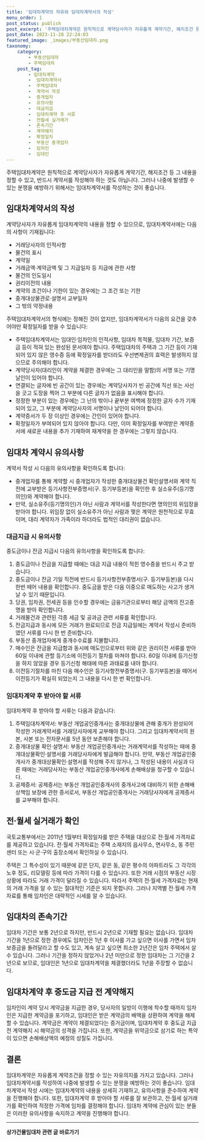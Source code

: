 ```yaml
---
title: '임대차계약의 자유와 임대차계약서의 작성'
menu_order: 1
post_status: publish
post_excerpt: '주택임대차계약은 원칙적으로 계약당사자가 자유롭게 계약기간, 해지조건 등 그 내용을 정할 수 있고, 반드시 계약서를 작성해야 하는 것도 아닙니다. 그러나 나중에 발생할 수 있는 분쟁을 예방하기 위해서는 임대차계약서를 작성하는 것이 좋습니다.'
post_date: 2023-11-28 22:24:03
featured_image: _images/부동산임대차.png
taxonomy:
    category:
        - 부동산임대차
        - 주택임대차
    post_tag:
        - 임대차계약
        -  임대차계약서
        -  주택임대차
        -  계약서 작성
        -  중개업자
        -  유의사항
        -  대금지급
        -  임대차계약 후 서류
        -  전월세 실거래가
        -  존속기간
        -  계약해지
        -  확정일자
        -  부동산 중개업자
        -  임차인
        -  임대인
---
```



주택임대차계약은 원칙적으로 계약당사자가 자유롭게 계약기간, 해지조건 등 그 내용을 정할 수 있고, 반드시 계약서를 작성해야 하는 것도 아닙니다. 그러나 나중에 발생할 수 있는 분쟁을 예방하기 위해서는 임대차계약서를 작성하는 것이 좋습니다.

## 임대차계약서의 작성

계약당사자가 자유롭게 임대차계약의 내용을 정할 수 있으므로, 임대차계약서에는 다음의 사항이 기재됩니다:

- 거래당사자의 인적사항
- 물건의 표시
- 계약일
- 거래금액·계약금액 및 그 지급일자 등 지급에 관한 사항
- 물건의 인도일시
- 권리이전의 내용
- 계약의 조건이나 기한이 있는 경우에는 그 조건 또는 기한
- 중개대상물관로·설명서 교부일자
- 그 밖의 약정내용

주택임대차계약서의 형식에는 정해진 것이 없지만, 임대차계약서가 다음의 요건을 갖추어야만 확정일자를 받을 수 있습니다:

- 주택임대차계약서는 임대인·임차인의 인적사항, 임대차 목적물, 임대차 기간, 보증금 등이 적혀 있는 완성된 문서여야 합니다. 주택임대차의 주택과 그 기간 등이 기재되어 있지 않은 영수증 등에 확정일자를 받더라도 우선변제권의 효력은 발생하지 않으므로 주의해야 합니다.
- 계약당사자(대리인이 계약을 체결한 경우에는 그 대리인을 말함)의 서명 또는 기명날인이 있어야 합니다.
- 연결되는 글자에 빈 공간이 있는 경우에는 계약당사자가 빈 공간에 직선 또는 사선을 긋고 도장을 찍어 그 부분에 다른 글자가 없음을 표시해야 합니다.
- 정정한 부분이 있는 경우에는 그 난의 밖이나 끝부분 여백에 정정한 글자 수가 기재되어 있고, 그 부분에 계약당사자의 서명이나 날인이 되어야 합니다.
- 계약증서가 두 장 이상인 경우에는 간인이 있어야 합니다.
- 확정일자가 부여되어 있지 않아야 합니다. 다만, 이미 확정일자를 부여받은 계약증서에 새로운 내용을 추가 기재하여 재계약을 한 경우에는 그렇지 않습니다.

## 임대차 계약시 유의사항

계약서 작성 시 다음의 유의사항을 확인하도록 합니다:

- 중개업자를 통해 계약할 시 중개업자가 작성한 중개대상물건 확인설명서와 계약 직전에 교부받은 등기사항전부증명서(구. 등기부등본)을 확인한 후 실소유주(등기명의인)와 계약해야 합니다.
- 만약, 실소유주(등기명의인)가 아닌 사람과 계약서를 작성한다면 명의인의 위임장을 받아야 합니다. 위임장 없이 실소유주가 아닌 사람과 맺은 계약은 원천적으로 무효이며, 대리 계약자가 가족이라 하더라도 법적인 대리권이 없습니다.

### 대금지급 시 유의사항

중도금이나 잔금 지급시 다음의 유의사항을 확인하도록 합니다:

1. 중도금이나 잔금을 지급할 때에는 대금 지급 내용이 적힌 영수증을 반드시 주고 받습니다.
2. 중도금이나 잔금 기일 직전에 반드시 등기사항전부증명서(구. 등기부등본)을 다시 한번 떼어 내용을 확인합니다. 중도금을 받은 다음 이중으로 매도하는 사고가 생겨날 수 있기 때문입니다.
3. 당권, 임차권, 전세권 등을 인수할 경우에는 금융기관으로부터 해당 금액의 잔고증명을 받아 확인합니다.
4. 거래물건과 관련된 각종 세금 및 공과금 관련 서류를 확인합니다.
5. 잔금지급과 동시에 모든 거래가 완료되므로 잔금 지급일에는 계약서 작성시 준비하였던 서류를 다시 한 번 준비합니다.
6. 부동산 중개업자에게 중개수수료를 지불합니다.
7. 매수인은 잔금을 지급함과 동시에 매도인으로부터 위와 같은 권리이전 서류를 받아 60일 이내에 관할 등기소에 이전등기 절차를 마쳐야 합니다. 60일 이내에 등기신청을 하지 않았을 경우 등기신청 해태에 따른 과태료를 내야 합니다.
8. 이전등기절차를 마친 다음 매수인은 등기사항전부증명서(구. 등기부등본)을 떼어서 이전등기가 확실히 되었는지 그 내용을 다시 한 번 확인합니다.

### 임대차계약 후 받아야 할 서류

임대차계약 후 받아야 할 서류는 다음과 같습니다:

1. 주택임대차계약서: 부동산 개업공인중개사는 중개대상물에 관해 중개가 완성되어 작성한 거래계약서를 거래당사자에게 교부해야 합니다. 그리고 임대차계약서의 원본, 사본 또는 전자문서를 5년 동안 보존해야 합니다.
2. 중개대상물 확인·설명서: 부동산 개업공인중개사는 거래계약서를 작성하는 때에 중개대상물확인·설명서를 거래당사자에게 발급해야 합니다. 만약, 부동산 개업공인중개사가 중개대상물확인·설명서를 작성해 주지 않거나, 그 작성된 내용이 사실과 다른 때에는 거래당사자는 부동산 개업공인중개사에게 손해배상을 청구할 수 있습니다.
3. 공제증서: 공제증서는 부동산 개업공인중개사의 중개사고에 대비하기 위한 손해배상책임 보장에 관한 증서로서, 부동산 개업공인중개사는 거래당사자에게 공제증서를 교부해야 합니다.

## 전·월세 실거래가 확인

국토교통부에서는 2011년 1월부터 확정일자를 받은 주택을 대상으로 전·월세 가격자료를 제공하고 있습니다. 전·월세 가격자료는 주택 소재지의 읍사무소, 면사무소, 동 주민센터 또는 시·군·구의 출장소에서 확인하실 수 있습니다.

주택은 그 특수성이 있기 때문에 같은 단지, 같은 동, 같은 평수의 아파트라도 그 각각의 노후 정도, 리모델링 등에 따라 가격이 다를 수 있습니다. 또한 거래 시점의 부동산 시장 상황에 따라도 거래 가격이 달라질 수 있습니다. 따라서 주택의 전·월세 가격자료는 현재의 거래 가격을 알 수 있는 절대적인 기준은 되지 못합니다. 그러나 지역별 전·월세 가격자료를 통해 임차인은 대략적인 시세를 알 수 있습니다.

## 임대차의 존속기간

임대차 기간은 보통 2년으로 하지만, 반드시 2년으로 기재할 필요는 없습니다. 임대차 기간을 1년으로 정한 경우에도 임차인은 1년 후 이사를 가고 싶으면 이사를 가면서 임차보증금을 돌려달라고 할 수도 있고, 계속 살고 싶으면 최소한 2년간은 임차 주택에서 살 수 있습니다. 그러나 기간을 정하지 않았거나 2년 미만으로 정한 임대차는 그 기간을 2년으로 보므로, 임대인은 1년으로 임대차계약을 체결했더라도 1년을 주장할 수 없습니다.

## 임대차계약 후 중도금 지급 전 계약해지

임차인이 계약 당시 계약금을 지급한 경우, 당사자의 일방이 이행에 착수할 때까지 임차인은 지급한 계약금을 포기하고, 임대인은 받은 계약금의 배액을 상환하여 계약을 해제할 수 있습니다. 계약금은 계약이 체결되었다는 증거금이며, 임대차계약 후 중도금 지급 전 계약해지 시 해약금의 성격을 가집니다. 또한, 계약금을 위약금으로 삼기로 하는 특약이 있으면 손해배상액의 예정의 성질도 가집니다.

## 결론

임대차계약은 자유롭게 계약조건을 정할 수 있는 자유의지를 가지고 있습니다. 그러나 임대차계약서를 작성하여 나중에 발생할 수 있는 분쟁을 예방하는 것이 좋습니다. 임대차계약서 작성 시에는 임대차계약의 내용을 상세히 기재하고, 유의사항을 준수하여 계약을 진행해야 합니다. 또한, 임대차계약 후 받아야 할 서류를 잘 보관하고, 전·월세 실거래가를 확인하여 적정한 가격에 임차를 결정해야 합니다. 임대차 계약에 관심이 있는 분들은 이러한 유의사항을 숙지하고 계약을 진행해야 합니다.
<!-- wp:separator -->
<hr class="wp-block-separator has-alpha-channel-opacity"/>
<!-- /wp:separator -->

<!-- wp:group {"backgroundColor":"base","layout":{"type":"constrained"}} -->
<div class="wp-block-group has-base-background-color has-background"><!-- wp:paragraph {"align":"center","fontSize":"medium"} -->
<p class="has-text-align-center has-large-font-size"><strong>상가건물임대차 관련 글 바로가기</strong></p>
<!-- /wp:paragraph -->


<!-- wp:latest-posts
{"categories":[{"id":22580,"count":19,"description":"","link":"https://uknowlaw.com/category/%ec%83%81%ea%b0%80%ea%b1%b4%eb%ac%bc%ec%9e%84%eb%8c%80%ec%b0%a8/","name":"상가건물임대차","slug":"상가건물임대차","taxonomy":"category","parent":0,"meta":[],"_links":{"self":[{"href":"https://uknowlaw.com/wp-json/wp/v2/categories/22580"}],"collection":[{"href":"https://uknowlaw.com/wp-json/wp/v2/categories"}],"about":[{"href":"https://uknowlaw.com/wp-json/wp/v2/taxonomies/category"}],"wp:post_type":[{"href":"https://uknowlaw.com/wp-json/wp/v2/posts?categories=22580"}],"curies":[{"name":"wp","href":"https://api.w.org/{rel}","templated":true}]}}],"postsToShow":100,"excerptLength":28,"postLayout":"grid","columns":2,"featuredImageAlign":"left","featuredImageSizeSlug":"large","fontSize":"small"} /--></div>
<!-- /wp:group -->